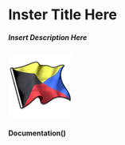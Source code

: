 # Inster Title Here
##### Insert Description Here
![ZFlag](https://github.com/WREX-YX/Group5Project/blob/main/128px-640.png)
#### Documentation()
